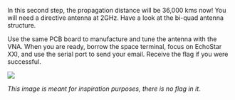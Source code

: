 In this second step, the propagation distance will be 36,000 kms now! You will need a directive antenna at 2GHz. Have a look at the bi-quad antenna structure. 

Use the same PCB board to manufacture and tune the antenna with the VNA.
When you are ready, borrow the space terminal, focus on EchoStar XXI, and use the serial port to send your email. Receive the flag if you were successful.

![](https://pico.masdescrocodiles.fr/static/uploads/dessin/2018-11-pico-satellite.png)

*This image is meant for inspiration purposes, there is no flag in it.*
